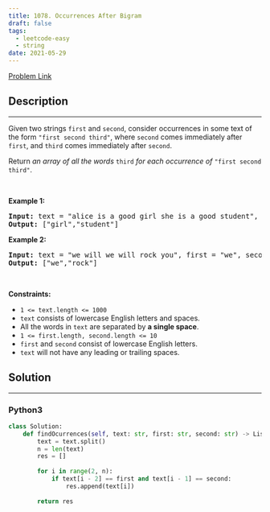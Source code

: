 ```yaml
---
title: 1078. Occurrences After Bigram
draft: false
tags: 
  - leetcode-easy
  - string
date: 2021-05-29
---
```


[Problem Link](https://leetcode.com/problems/occurrences-after-bigram/)

## Description

---
<p>Given two strings <code>first</code> and <code>second</code>, consider occurrences in some text of the form <code>&quot;first second third&quot;</code>, where <code>second</code> comes immediately after <code>first</code>, and <code>third</code> comes immediately after <code>second</code>.</p>

<p>Return <em>an array of all the words</em> <code>third</code> <em>for each occurrence of</em> <code>&quot;first second third&quot;</code>.</p>

<p>&nbsp;</p>
<p><strong class="example">Example 1:</strong></p>
<pre><strong>Input:</strong> text = "alice is a good girl she is a good student", first = "a", second = "good"
<strong>Output:</strong> ["girl","student"]
</pre><p><strong class="example">Example 2:</strong></p>
<pre><strong>Input:</strong> text = "we will we will rock you", first = "we", second = "will"
<strong>Output:</strong> ["we","rock"]
</pre>
<p>&nbsp;</p>
<p><strong>Constraints:</strong></p>

<ul>
	<li><code>1 &lt;= text.length &lt;= 1000</code></li>
	<li><code>text</code> consists of lowercase English letters and spaces.</li>
	<li>All the words in <code>text</code> are separated by <strong>a single space</strong>.</li>
	<li><code>1 &lt;= first.length, second.length &lt;= 10</code></li>
	<li><code>first</code> and <code>second</code> consist of lowercase English letters.</li>
	<li><code>text</code> will not have any leading or trailing spaces.</li>
</ul>


## Solution

---
### Python3
``` py title='occurrences-after-bigram'
class Solution:
    def findOcurrences(self, text: str, first: str, second: str) -> List[str]:
        text = text.split()
        n = len(text)
        res = []
        
        for i in range(2, n):
            if text[i - 2] == first and text[i - 1] == second:
                res.append(text[i])
        
        return res
```

